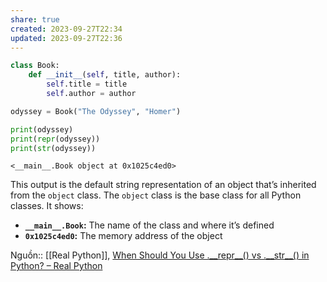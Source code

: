 ```yaml
---
share: true
created: 2023-09-27T22:34
updated: 2023-09-27T22:36
---
```

```python
class Book:
    def __init__(self, title, author):
        self.title = title
        self.author = author

odyssey = Book("The Odyssey", "Homer")

print(odyssey)
print(repr(odyssey))
print(str(odyssey))
```

```
<__main__.Book object at 0x1025c4ed0>
```

This output is the default string representation of an object that’s inherited from the `object` class. The `object` class is the base class for all Python classes. It shows:

- **`__main__.Book`:** The name of the class and where it’s defined
- **`0x1025c4ed0`:** The memory address of the object

Nguồn:: [[Real Python]], [When Should You Use .\_\_repr\_\_() vs .\_\_str\_\_() in Python? – Real Python](https://realpython.com/python-repr-vs-str/)
